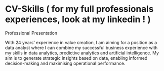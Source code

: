# CV-Skills ( for my full professionals experiences, look at my linkedin ! ) 

Professional Presentation

With 24 years' experience in value creation, I am aiming for a position as a data analyst where I can combine my successful business experience with my skills in 
data analytics, predictive analytics and artificial intelligence. 
My aim is to generate strategic insights based on data, enabling informed decision-making and maximising operational performance.
